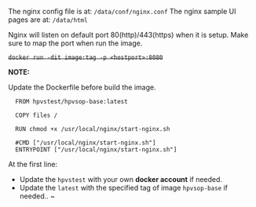 The nginx config file is at: `/data/conf/nginx.conf`
The nginx sample UI pages are at: `/data/html`

Nginx will listen on default port 80(http)/443(https) when it is setup. Make sure to map the port when run the image.

~~`docker run -dit image:tag -p <hostport>:8080`~~

**NOTE:**

Update the Dockerfile before build the image.



```
  FROM hpvstest/hpvsop-base:latest

  COPY files /

  RUN chmod +x /usr/local/nginx/start-nginx.sh

  #CMD ["/usr/local/nginx/start-nginx.sh"]
  ENTRYPOINT ["/usr/local/nginx/start-nginx.sh"]

```

At the first line:

- Update the `hpvstest` with your own **docker account** if needed.
- Update the `latest` with the specified tag of image `hpvsop-base` if needed..
~                                                                                                   
